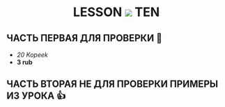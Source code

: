 <h1 align="center">LESSON
<img src="https://thumbs.gfycat.com/ComplexAfraidLadybug-max-1mb.gif" >
TEN</h1>

## ЧАСТЬ ПЕРВАЯ ДЛЯ ПРОВЕРКИ  :metal:
* _20 Kopeek_
* __3 rub__

## ЧАСТЬ ВТОРАЯ НЕ ДЛЯ ПРОВЕРКИ ПРИМЕРЫ ИЗ УРОКА  :+1:
###
###
